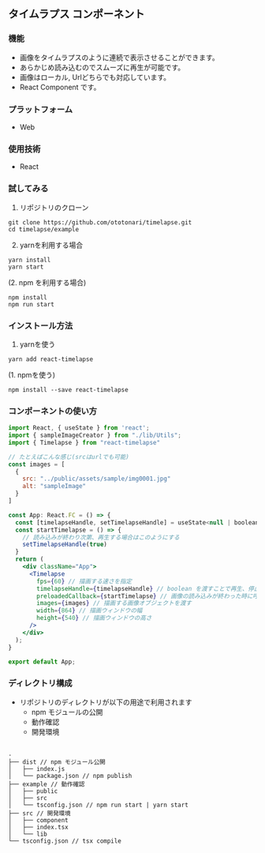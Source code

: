 ## タイムラプス コンポーネント

### 機能
- 画像をタイムラプスのように連続で表示させることができます。
- あらかじめ読み込むのでスムーズに再生が可能です。
- 画像はローカル, Urlどちらでも対応しています。
- React Component です。

### プラットフォーム
- Web

### 使用技術
- React

### 試してみる

1. リポジトリのクローン
```
git clone https://github.com/ototonari/timelapse.git
cd timelapse/example
```

2. yarnを利用する場合
```
yarn install
yarn start
```

(2. npm を利用する場合)
```
npm install
npm run start
```

### インストール方法

1. yarnを使う
```
yarn add react-timelapse
```

(1. npmを使う)
```
npm install --save react-timelapse
```

### コンポーネントの使い方

```jsx
import React, { useState } from 'react';
import { sampleImageCreator } from "./lib/Utils";
import { Timelapse } from "react-timelapse"

// たとえばこんな感じ(srcはurlでも可能)
const images = [
  {
    src: "../public/assets/sample/img0001.jpg"
    alt: "sampleImage"
  }
]

const App: React.FC = () => {
  const [timelapseHandle, setTimelapseHandle] = useState<null | boolean>(null)
  const startTimelapse = () => {
    // 読み込みが終わり次第、再生する場合はこのようにする
    setTimelapseHandle(true)
  }
  return (
    <div className="App">
      <Timelapse
        fps={60} // 描画する速さを指定
        timelapseHandle={timelapseHandle} // boolean を渡すことで再生、停止が行える（デフォルトはnull）
        preloadedCallback={startTimelapse} // 画像の読み込みが終わった時に呼ばれる関数
        images={images} // 描画する画像オブジェクトを渡す
        width={864} // 描画ウィンドウの幅
        height={540} // 描画ウィンドウの高さ
      />
    </div>
  );
}

export default App;
```

### ディレクトリ構成
- リポジトリのディレクトリが以下の用途で利用されます
  - npm モジュールの公開
  - 動作確認
  - 開発環境

```

.
├── dist // npm モジュール公開
│   ├── index.js
│   └── package.json // npm publish
├── example // 動作確認
│   ├── public
│   ├── src
│   └── tsconfig.json // npm run start | yarn start
├── src // 開発環境
│   ├── component
│   ├── index.tsx
│   └── lib
└── tsconfig.json // tsx compile
```